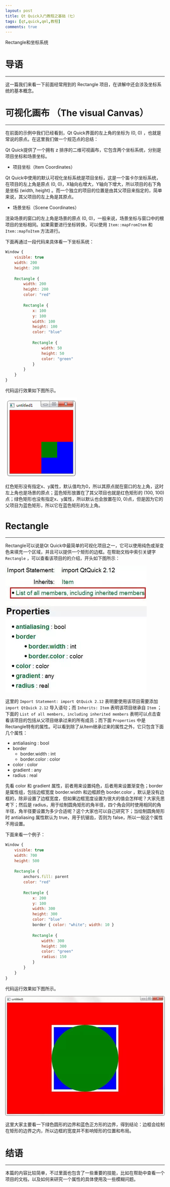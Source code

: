 ```yaml
---
layout: post
title: Qt Quick入门教程之基础（七）
tags: [qt,quick,qml,教程]
comments: true
---
```


Rectangle和坐标系统

# 导语
---
这一篇我们来看一下前面经常用到的 Rectangle 项目，在讲解中还会涉及坐标系统的基本概念。

# 可视化画布 （The visual Canvas）
---
在前面的示例中我们已经看到，Qt Quick界面的左上角的坐标为 (0, 0) ，也就是常说的原点。在这里我们做一个规范点的总结：

Qt Quick提供了一个拥有 z 排序的二维可视画布，它包含两个坐标系统，分别是项目坐标和场景坐标。

* 项目坐标（Item Coordinates）

Qt Quick中使用的默认可视化坐标系统是项目坐标，这是一个笛卡尔坐标系统，在项目的左上角是原点 (0, 0)，X轴向右增大，Y轴向下增大，所以项目的右下角是坐标 (width, height) 。而一个独立的项目的位置是由其父项目来指定的，简单来说，其父项目的左上角是其原点。

* 场景坐标（Scene Coordinates）

渲染场景的窗口的左上角是场景的原点 (0, 0)，一般来说，场景坐标与窗口中的根项目的坐标相同。如果需要进行坐标转换，可以使用 `Item::mapFromItem` 和 `Item::mapToItem` 方法进行。

下面再通过一段代码来具体看一下坐标系统：
```qml
Window {
    visible: true
    width: 200
    height: 200

    Rectangle {
        width: 200
        height: 200
        color: "red"

        Rectangle {
            x: 100
            y: 100
            width: 100
            height: 100
            color: "blue"

            Rectangle {
                width: 50
                height: 50
                color: "green"
            }
        }
    }
}
```
代码运行效果如下图所示。

![img](/images/20190307/1.png)

红色矩形没有指定x、y属性，默认值均为0，所以其原点就在窗口的左上角，这时左上角也是场景的原点；蓝色矩形放置在了其父项目也就是红色矩形的 (100, 100) 点；绿色矩形也没有指定x、y属性，所以默认也会放置在(0, 0)点，但是因为它的父项目为蓝色矩形，所以它在蓝色矩形的左上角。

# Rectangle
---
Rectangle可以说是Qt Quick中最简单的可视化项目之一，它可以使用纯色或渐变色来填充一个区域，并且可以提供一个矩形的边框。在帮助文档中索引关键字 `Rectangle` ，可以查看该项目的的介绍，开头如下图所示：

![img](/images/20190307/2.jpg)

这里的 `Import Statement: import QtQuick 2.12` 表明要使用该项目需要添加 `import QtQuick 2.12` 导入语句；而 `Inherits: Item` 表明该项目继承自 `Item` ； 下面的 `List of all members, including inherited members` 表明可以点击查看该项目的包括从父项目继承过来的所有成员；而下面 `Properties` 中是Rectangle特有的属性。可以看到除了从Item继承过来的属性之外，它只包含下面几个属性：

* antialiasing : bool
* border
  * border.width : int
  * border.color : color
* color : color
* gradient : any
* radius : real

先看 color 和 gradient 属性，前者用来设置纯色，后者用来设置渐变色；border 是属性组，包括边框宽度 border.width 和边框颜色 border.color ，默认是没有边框的，除非设置了边框宽度，但如果边框宽度设置为很大的值会怎样呢？大家先思考下；然后是 radius，用于绘制圆角矩形的角半径，四个角会同时使用相同的角半径，角半径要设置为多少合适呢？这个大家也可以自己研究下；当绘制圆角矩形时 antialiasing 属性默认为 true，用于抗锯齿，否则为 false，所以一般这个属性不用设置。

下面来看一个例子：
```qml
Window {
    visible: true
    width: 700
    height: 500

    Rectangle {
        anchors.fill: parent
        color: "red"

        Rectangle {
            x: 200
            y: 100
            width: 300
            height: 300
            color: "blue"
            border { color: "white"; width: 10 }

            Rectangle {
                width: 300
                height: 300
                color: "green"
                radius: 150
            }
        }
    }
}
```
代码运行效果如下图所示。

![img](/images/20190307/3.jpg)

这里大家主要看一下绿色圆形的边界和蓝色正方形的边界，得到结论：边框会绘制在矩形的边界之内，所以边框的宽度并不影响矩形的位置和布局。

# 结语
---
本篇的内容比较简单，不过里面也包含了一些重要的技能，比如在帮助中查看一个项目的文档，以及如何来研究一个属性的具体使用及一些模糊问题。